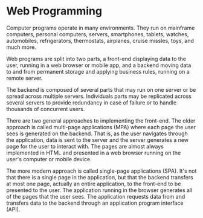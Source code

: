 # Web Programming

Computer programs operate in many environments. They run on mainframe computers, personal computers, servers, smartphones,
tablets, watches, automobiles, refrigerators, thermostats, airplanes, cruise missles, toys, and much more.

Web programs are split into two parts, a front-end displaying data to the user, running in a web browser or mobile app, and
a backend moving data to and from permanent storage and applying business rules, running on a remote server.

The backend is composed of several parts that may run on one server or be spread across multiple servers. Individuals parts
may be replicated across several servers to provide redundancy in case of failure or to handle thousands of concurrent users.

There are two general approaches to implementing the front-end. The older approach is called multi-page applications (MPA) where
each page the user sees is generated on the backend. That is, as the user navigates through the application, data is sent
to the server and the server generates a new page for the user to interact with. The pages are almost always implemented in
HTML and presented in a web browser running on the user's computer or mobile device. 

The more modern approach is called single-page applications (SPA). It's not that there is a single page in the application, but
that the backend transfers at most one page, actually an entire application, to the front-end to be presented to the user. The
application running in the browser generates all of the pages that the user sees. The application requests data from and 
transfers data to the backend through an application program interface (API).

